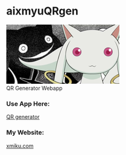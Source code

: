 # aixmyuQRgen  
![baka](kyubeysama.jpg)  
QR Generator Webapp

### Use App Here:  
[QR generator](https://aixmyu.github.io/aixmyuQRgen/)

### My Website:  
[xmiku.com](https://xmiku.com/)
